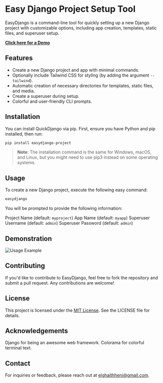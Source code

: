 # Easy Django Project Setup Tool

EasyDjango is a command-line tool for quickly setting up a new Django project with customizable options, including app creation, templates, static files, and superuser setup.

[**Click here for a Demo**](#usage)

## Features

- Create a new Django project and app with minimal commands.
- Optionally include Tailwind CSS for styling (by adding the argument `--tailwind`).
- Automatic creation of necessary directories for templates, static files, and media.
- Create a superuser during setup.
- Colorful and user-friendly CLI prompts.

## Installation

You can install QuickDjango via pip. First, ensure you have Python and pip installed, then run:

```bash
pip install easydjango-project
```

> **Note**: The installation command is the same for Windows, macOS, and Linux, but you might need to use pip3 instead on some operating systems.

## Usage

To create a new Django project, execute the following easy command:

```bash
easydjango
```

You will be prompted to provide the following information:

Project Name (default: `myproject`)
App Name (default: `myapp`)
Superuser Username (default: `admin`)
Superuser Password (default: `admin`)


## Demonstration

![Usage Example](https://github.com/ghaithheni/easydjango/blob/main/EasyDjango%20Example.gif?raw=true)


## Contributing

If you'd like to contribute to EasyDjango, feel free to fork the repository and submit a pull request. Any contributions are welcome!

## License

This project is licensed under the [MIT License](LICENSE). See the LICENSE file for details.

## Acknowledgements

Django for being an awesome web framework.
Colorama for colorful terminal text.

## Contact

For inquiries or feedback, please reach out at [elghaithheni@gmail.com](mailto:elghaithheni@gmail.com).